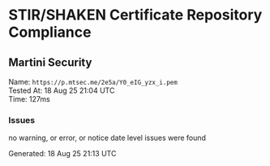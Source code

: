 # STIR/SHAKEN Certificate Repository Compliance

## Martini Security

Name: `https://p.mtsec.me/2e5a/Y0_eIG_yzx_i.pem`\
Tested At: 18 Aug 25 21:04 UTC\
Time: 127ms

### Issues

no warning, or error, or notice date level issues were found

Generated: 18 Aug 25 21:13 UTC